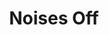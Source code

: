 ---
layout: productions
title: Noises Off
year: 2018
image:
category:
details:
  Theatre: Players by the Sea
cast:
  Lloyd: Michael Lipp
crew:
external_links:
---